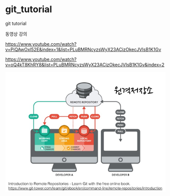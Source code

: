 # git_tutorial
git tutorial


동영상 강의 

https://www.youtube.com/watch?v=PiQAwOxl52E&index=1&list=PLuBMRNcyzsWyX23ACizOkecJVIsB1K1Gv

https://www.youtube.com/watch?v=oQ4kT8KhRY8&list=PLuBMRNcyzsWyX23ACizOkecJVIsB1K1Gv&index=2

![](https://github.com/cchamchi/git_tutorial/blob/master/github-5-638.jpg) 

